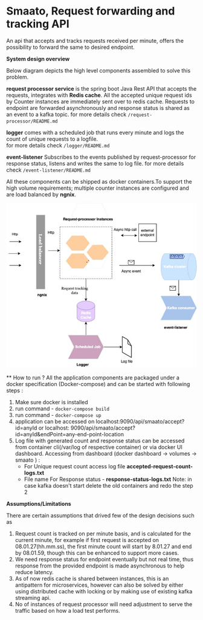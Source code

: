 #  Smaato, Request forwarding and tracking API

An api that accepts and tracks requests received per minute, offers the possibility to forward the same to desired
endpoint.

**System design overview**

Below diagram depicts the high level components assembled to solve this problem.

**request processor service**
is the spring boot Java Rest API that accepts the requests, integrates with **Redis cache**. All the accepted unique
request ids by Counter instances are immediately sent over to redis cache. Requests to endpoint are forwarded
asynchronously and response status is shared as an event to a kafka topic. for more details
check `/request-processor/README.md`

**logger** comes with a scheduled job that runs every minute and logs the count of unique requests to a logfile.  
for more details check `/logger/README.md`

**event-listener**
Subscribes to the events published by request-processor for response status, listens and writes the same to log file.
for more details check `/event-listener/README.md`

All these components can be shipped as docker containers.To support the high volume requirements; multiple counter
instances are configured and are load balanced by **ngnix**.

![alt text](SystemDesign.jpg)

** How to run ? All the application components are packaged under a docker specification (Docker-compose) and can be
started with following steps :

1. Make sure docker is installed
2. run command -  `docker-compose build`
3. run command - `docker-compose up`
4. application can be accessed on localhost:9090/api/smaato/accept?id=anyId or localhost:
   9090/api/smaato/accept?id=anyId&endPoint=any-end-point-location
5. Log file with generated count and response status can be accessed from container cli(/var/log of respective
   container) or via docker UI dashboard. Accessing from dashboard (docker dashboard -> volumes -> smaato ) :
    - For Unique request count access log file **accepted-request-count-logs.txt**
    - File name For Response status - **response-status-logs.txt**
Note: in case kafka doesn't start delete the old containers and redo the step 2 
   
**Assumptions/Limitations**

There are certain assumptions that drived few of the design decisions such as

1. Request count is tracked on per minute basis, and is calculated for the current minute, for example if first request
   is accepted on 08.01.27(hh.mm.ss), the first minute count will start by 8.01.27 and end by 08.01.59, though this can
   be enhanced to support more cases.
2. We need response status for endpoint eventually but not real time, thus response from the provided endpoint is made
   asynchronous to help reduce latency.
3. As of now redis cache is shared between instances, this is an antipattern for microservices, however can also be
   solved by either using distributed cache with locking or by making use of existing kafka streaming api.
4. No of instances of request processor will need adjustment to serve the traffic based on how a load test performs.